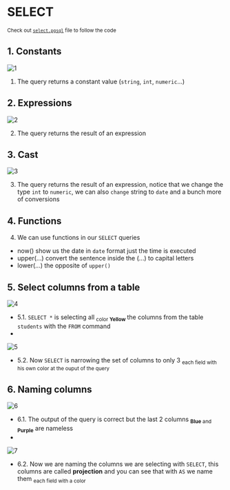 # SELECT

<sub> Check out [`select.pgsql`](select.pgsql) file to follow the code </sub>

## 1. Constants
![1](https://github.com/RogerCL24/pgSQL/assets/90930371/0feb724b-8eea-4d12-b13f-1a6bc4809c6d)

1. The query returns a constant value (`string`, `int`, `numeric`...)

## 2. Expressions
![2](https://github.com/RogerCL24/pgSQL/assets/90930371/719306fc-5cc0-4624-885f-dd8e2f271f16)

2. The query returns the result of an expression 

## 3. Cast
![3](https://github.com/RogerCL24/pgSQL/assets/90930371/d581c110-c179-46d9-ac7a-94d8ea504fb3)

3. The query returns the result of an expression, notice that we change the type `int` to `numeric`, we can also `change` string to `date` and a bunch more of conversions

## 4. Functions

4. We can use functions in our `SELECT` queries
- now() show us the date in `date` format just the time is executed
- upper(...) convert the sentence inside the (...) to capital letters
- lower(...) the opposite of `upper()`

## 5. Select columns from a table
![4](https://github.com/RogerCL24/pgSQL/assets/90930371/d5588282-7bd5-46ab-9bf6-118bf310f751)

- 5.1. `SELECT *` is selecting all <sub> color **Yellow** </sub> the columns from the table `students` with the `FROM` command
- 
![5](https://github.com/RogerCL24/pgSQL/assets/90930371/7bb78cea-773a-4c6d-acfa-7eb0d4e149c8)

- 5.2. Now `SELECT` is narrowing the set of columns to only 3 <sub> each field with his own color at the ouput of the query</sub>

## 6. Naming columns
![6](https://github.com/RogerCL24/pgSQL/assets/90930371/6341332f-1556-4edb-abfd-a6e6c78018ff)

- 6.1. The output of the query is correct but the last 2 columns <sub> **Blue** and **Purple**</sub> are nameless
- 
![7](https://github.com/RogerCL24/pgSQL/assets/90930371/e1ca0eef-28b8-4290-aa2c-8cda77869f52)

- 6.2. Now we are naming the columns we are selecting with `SELECT`, this columns are called **projection** and you can see that with `AS` we name them <sub> each field with a color</sub>

